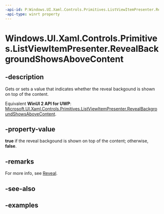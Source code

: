 ```yaml
---
-api-id: P:Windows.UI.Xaml.Controls.Primitives.ListViewItemPresenter.RevealBackgroundShowsAboveContent
-api-type: winrt property
---
```


<!-- Property syntax.
public bool RevealBackgroundShowsAboveContent { get;  set; }
-->

# Windows.UI.Xaml.Controls.Primitives.ListViewItemPresenter.RevealBackgroundShowsAboveContent

## -description

Gets or sets a value that indicates whether the reveal backgound is shown on top of the content.

Equivalent **WinUI 2 API for UWP**: [Microsoft.UI.Xaml.Controls.Primitives.ListViewItemPresenter.RevealBackgroundShowsAboveContent](/windows/winui/api/microsoft.ui.xaml.controls.primitives.listviewitempresenter.revealbackgroundshowsabovecontent).

## -property-value

**true** if the reveal backgound is shown on top of the content; otherwise, **false**.

## -remarks

For more info, see [Reveal](/windows/uwp/style/reveal).

## -see-also

## -examples

